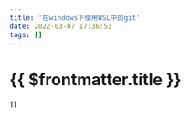 ```yaml
---
title: '在windows下使用WSL中的git'
date: 2022-03-07 17:36:53
tags: []
---
```

# {{ $frontmatter.title }}

11
